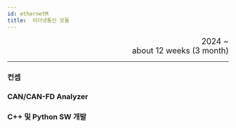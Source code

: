 ```yaml
---
id: ethernetM
title:  이더넷통신 모듈
---
```


<div align="right">
  <font size="4">
    2024 ~ <br/>
		about 12 weeks (3 month)
  </font>
</div>

---

### 컨셉

### CAN/CAN-FD Analyzer

### C++ 및 Python SW 개발


